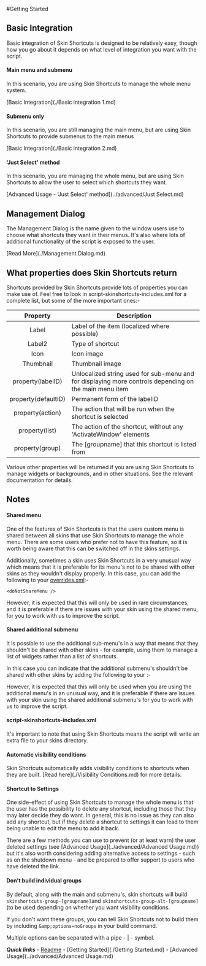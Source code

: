 #Getting Started

## Basic Integration

Basic integration of Skin Shortcuts is designed to be relatively easy, though how you go about it depends on what level of integration you want with the script.

#### Main menu and submenu

In this scenario, you are using Skin Shortcuts to manage the whole menu system.

[Basic Integration](./Basic integration 1.md)

#### Submenu only

In this scenario, you are still managing the main menu, but are using Skin Shortcuts to provide submenus to the main menus

[Basic Integration](./Basic integration 2.md)

#### 'Just Select' method

In this scenario, you are managing the whole menu, but are using Skin Shortcuts to allow the user to select which shortcuts they want.

[Advanced Usage - 'Just Select' method](../advanced/Just Select.md)

## Management Dialog

The Management Dialog is the name given to the window users use to choose what shortcuts they want in their menus. It's also where lots of additional functionality of the script is exposed to the user.

[Read More](./Management Dialog.md)

## What properties does Skin Shortcuts return

Shortcuts provided by Skin Shortcuts provide lots of properties you can make use of. Feel free to look in script-skinshortcuts-includes.xml for a complete list, but some of the more important ones:-

| Property | Description |
| :------: | ------------|
| Label | Label of the item (localized where possible) |
| Label2 | Type of shortcut |
| Icon | Icon image |
| Thumbnail | Thumbnail image |
| property(labelID) | Unlocalized string used for sub-menu and for displaying more controls depending on the main menu item |
| property(defaultID) | Permanent form of the labelID |
| property(action) | The action that will be run when the shortcut is selected |
| property(list) | The action of the shortcut, without any 'ActivateWindow' elements |
| property(group) | The [groupname] that this shortcut is listed from |

Various other properties will be returned if you are using Skin Shortcuts to manage widgets or backgrounds, and in other situations. See the relevant documentation for details.

## Notes

#### Shared menu

One of the features of Skin Shortcuts is that the users custom menu is shared between all skins that use Skin Shortcuts to manage the whole menu. There are some users who prefer not to have this feature, so it is worth being aware that this can be switched off in the skins settings.

Additionally, sometimes a skin uses Skin Shortcuts in a very unusual way which means that it is preferable for its menu's not to be shared with other skins as they wouldn't display properly. In this case, you can add the following to your [overrides.xml](../advanced/overrides.md):-

`<doNotShareMenu />`

However, it is expected that this will only be used in rare circumstances, and it is preferable if there are issues with your skin using the shared menu, for you to work with us to improve the script.

#### Shared additional submenu

It is possible to use the additional sub-menu's in a way that means that they shouldn't be shared with other skins - for example, using them to manage a list of widgets rather than a list of shortcuts.

In this case you can indicate that the additional submenu's shouldn't be shared with other skins by adding the following to your :-

<doNotShareLevels />

However, it is expected that this will only be used when you are using the additional menu's in an unusual way, and it is preferable if there are issues with your skin using the shared additional submenu's for you to work with us to improve the script.

#### script-skinshortcuts-includes.xml

It's important to note that using Skin Shortcuts means the script will write an extra file to your skins directory.

#### Automatic visibility conditions

Skin Shortcuts automatically adds visibility conditions to shortcuts when they are built. [Read here](./Visibility Conditions.md) for more details.

#### Shortcut to Settings

One side-effect of using Skin Shortcuts to manage the whole menu is that the user has the possibility to delete any shortcut, including those that they may later decide they do want. In general, this is no issue as they can also add any shortcut, but if they delete a shortcut to settings it can lead to them being unable to edit the menu to add it back.

There are a few methods you can use to prevent (or at least warn) the user deleted settings (see [Advanced Usage](../advanced/Advanced Usage.md)) but it's also worth considering adding alternative access to settings - such as on the shutdown menu - and be prepared to offer support to users who have deleted the link.

#### Don't build individual groups

By default, along with the main and submenu's, skin shortcuts will build `skinshortcuts-group-[groupname]`and `skinshortcuts-group-alt-[groupname]` (to be used depending on whether you want visibility conditions.

If you don't want these groups, you can tell Skin Shortcuts not to build them by including `&amp;options=noGroups` in your build command.

Multiple options can be separated with a pipe - | - symbol.

***Quick links*** - [Readme](../../../README.md) - [Getting Started](./Getting Started.md) - [Advanced Usage](../advanced/Advanced Usage.md)